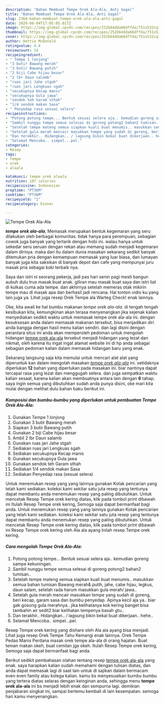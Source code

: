 ```yaml
---
description: "Bahan Membuat Tempe Orek Ala-Ala, Anti Gagal"
title: "Bahan Membuat Tempe Orek Ala-Ala, Anti Gagal"
slug: 2364-bahan-membuat-tempe-orek-ala-ala-anti-gagal
date: 2020-08-04T17:05:05.017Z
image: https://img-global.cpcdn.com/recipes/252b64dda66dffda/751x532cq70/tempe-orek-ala-ala-foto-resep-utama.jpg
thumbnail: https://img-global.cpcdn.com/recipes/252b64dda66dffda/751x532cq70/tempe-orek-ala-ala-foto-resep-utama.jpg
cover: https://img-global.cpcdn.com/recipes/252b64dda66dffda/751x532cq70/tempe-orek-ala-ala-foto-resep-utama.jpg
author: Hettie McDonald
ratingvalue: 4.4
reviewcount: 14
recipeingredient:
- " Tempe 1 lonjong"
- "3 butir Bawang merah"
- "3 butir Bawang putih"
- "2 biji Cabe hijau besar"
- "2 lbr Daun salamb"
- "ruas jari Jahe stgah"
- "ruas jari Lengkuas sgah"
- "secukupnya Kecap manis"
- "secukupnya Gula jawa"
- "sendok teh Garam sthah"
- "1/4 sendok makan Sasa"
- " Penyedap rasa sesuai selera"
recipeinstructions:
- "Potong potong tempe... Bentuk sesuai selera aja.. kemudian goreng sampe kekuningan."
- "Sambil nunggu tempe semua selesai di goreng potong2 bahan2 tumisan.."
- "Setelah tempe mateng semua siapkan kuali buat menumis.. masukkan semua bahan tumisan Bawang merah&amp; putih, jahe, cabe hijau, legkus, daun salam, setelah rada harum masukkan gula merah/ jawa.."
- "Setelah gula merah mencair masukkan tempe yang sudah di goreng, beri kecap, garam sasa dan bumbu penyedap. Apinya kecil aja ya.. biar gak gosong gula merahnya.. jika kelihatanya kok kering banget bisa tambahin air sedit2 biar kelihatan tempenya basah gtu.."
- "Dan terakhir.. Hidangkan.. / lagsung bikin bekal buat dikerjaan.. hehe.."
- "Selamat Mencoba.. simpel...pel."
categories:
- Resep
tags:
- tempe
- orek
- alaala

katakunci: tempe orek alaala 
nutrition: 187 calories
recipecuisine: Indonesian
preptime: "PT36M"
cooktime: "PT36M"
recipeyield: "1"
recipecategory: Dinner

---
```



![Tempe Orek Ala-Ala](https://img-global.cpcdn.com/recipes/252b64dda66dffda/751x532cq70/tempe-orek-ala-ala-foto-resep-utama.jpg)

<b><i>tempe orek ala-ala</i></b>, Memasak merupakan bentuk kegemaran yang seru dilakukan oleh berbagai komunitas. tidak hanya para perempuan, sebagian cowok juga banyak yang tertarik dengan hobi ini. walau hanya untuk sekedar seru seruan dengan rekan atau memang sudah menjadi kegemaran dalam dirinya. maka dari itu dalam dunia masakan sekarang sedikit banyak ditemukan pria dengan kemampuan memasak yang luar biasa, dan lumayan banyak juga kita saksikan di banyak depot dan cafe yang mempunyai juru masak pria sebagai koki terbaik nya.

Saya dan istri ni seorang pekerja, jadi pas hari senin pagi mesti bangun aubuh dulu trus masak buat anak. giliran mau masak buat saya dan istri liat di kulkas cuma ada tempe. dan akhirnya setelah memeras otak mikirin tempe mau di masak apa dan berhasil jadi rencana. Hai tonton vidio ku yang lain juga ya. Lihat juga resep Orek Tempe ala Warteg Check! enak lainnya.

Oke, kita awali ke hal bumbu makanan <i>tempe orek ala-ala</i>. di tengah tengah kesibukan kita, kemungkinan akan terasa menyenangkan jika sejenak kalian menyediakan sedikit waktu untuk memasak tempe orek ala-ala ini. dengan kesuksesan anda dalam memasak makanan tersebut, bisa menjadikan diri anda bangga dengan hasil menu kalian sendiri. dan lagi disini dengan perantara situs ini anda akan memperoleh pedoman untuk mengolah hidangan <u>tempe orek ala-ala</u> tersebut menjadi hidangan yang lezat dan nikmat, oleh karena itu ingat ingat alamat website ini di hp anda sebagai sebagian pedoman kalian dalam memasak hidangan baru yang enak.


Sekarang langsung saja kita memulai untuk mencari alat alat yang diperuntuk kan dalam mengolah masakan <u><i>tempe orek ala-ala</i></u> ini. setidaknya diperlukan <b>12</b> bahan yang diperlukan pada masakan ini. biar nantinya dapat tercapai rasa yang lezat dan menggugah selera. dan juga sempatkan waktu kalian sesaat, karena kalian akan membuatnya antara lain dengan <b>6</b> tahap. saya ingin semua yang dibutuhkan sudah anda punya disini, oke mari kita mulai dengan melihat dulu bahan baku berikut ini.

<!--inarticleads1-->

##### Komposisi dan bumbu-bumbu yang diperlukan untuk pembuatan Tempe Orek Ala-Ala:

1. Gunakan  Tempe 1 lonjong
1. Gunakan 3 butir Bawang merah
1. Siapkan 3 butir Bawang putih
1. Gunakan 2 biji Cabe hijau besar
1. Ambil 2 lbr Daun salamb
1. Gunakan ruas jari Jahe stgah
1. Sediakan ruas jari Lengkuas sgah
1. Sediakan secukupnya Kecap manis
1. Gunakan secukupnya Gula jawa
1. Gunakan sendok teh Garam sthah
1. Sediakan 1/4 sendok makan Sasa
1. Sediakan  Penyedap rasa (sesuai selera)


Untuk menemukan resep yang yang lainnya gunakan Kotak pencarian yang telah kami sediakan. koleksi kami sekitar satu juta resep yang tentunya dapat membantu anda menemukan resep yang paling dibutuhkan. Untuk mencetak Resep Tempe orek kering diatas, klik pada tombol print dibawah ini Itulah Resep Tempe orek kering, Semoga saja dapat bermanfaat bagi anda. Untuk menemukan resep yang yang lainnya gunakan Kotak pencarian yang telah kami sediakan. koleksi kami sekitar satu juta resep yang tentunya dapat membantu anda menemukan resep yang paling dibutuhkan. Untuk mencetak Resep Tempe orek kering diatas, klik pada tombol print dibawah ini Resep Tempe orek kering oleh Ala ala ayang Inilah resep Tempe orek kering. 

<!--inarticleads2-->

##### Cara mengolah Tempe Orek Ala-Ala:

1. Potong potong tempe... Bentuk sesuai selera aja.. kemudian goreng sampe kekuningan.
1. Sambil nunggu tempe semua selesai di goreng potong2 bahan2 tumisan..
1. Setelah tempe mateng semua siapkan kuali buat menumis.. masukkan semua bahan tumisan Bawang merah&amp; putih, jahe, cabe hijau, legkus, daun salam, setelah rada harum masukkan gula merah/ jawa..
1. Setelah gula merah mencair masukkan tempe yang sudah di goreng, beri kecap, garam sasa dan bumbu penyedap. Apinya kecil aja ya.. biar gak gosong gula merahnya.. jika kelihatanya kok kering banget bisa tambahin air sedit2 biar kelihatan tempenya basah gtu..
1. Dan terakhir.. Hidangkan.. / lagsung bikin bekal buat dikerjaan.. hehe..
1. Selamat Mencoba.. simpel...pel.


Resep Tempe orek kering yang dishare oleh Ala ala ayang bisa menjadi. Lihat juga resep Orek Tempe Tahu Kemangi enak lainnya. Orek Tempe Pedas Manis Perdana masak orek tempe ala-ala di orang hajatan. Buat teman makan okeh, buat cemilan jga okeh. Itulah Resep Tempe orek kering, Semoga saja dapat bermanfaat bagi anda. 

Berikut sedikit pembahasan olahan tentang resep <u>tempe orek ala-ala</u> yang enak. saya harapkan kalian sudah memahami dengan tulisan diatas, dan anda dapat memasak lagi di saat lain untuk di sajikan dalam bermacam even even family atau kolega kalian. kamu bs menyesuaikan bumbu bumbu yang tertera diatas selaras dengan keinginan anda, sehingga menu <b>tempe orek ala-ala</b> ini bs menjadi lebih enak dan sempurna lagi. demikian penjabaran singkat ini, sampai bertemu kembali di lain kesempatan. semoga hari kamu menyenangkan.
